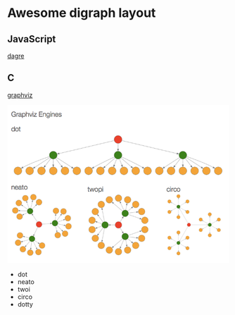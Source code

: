 # Awesome digraph layout

## JavaScript

[dagre](https://github.com/cpettitt/dagre)

## C

[graphviz](https://github.com/ellson/graphviz)

![](Graphviz_Engines.png)

  * dot
  * neato
  * twoi
  * circo
  * dotty
